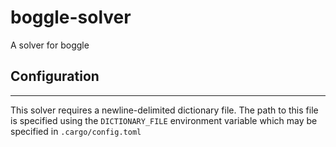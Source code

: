 # boggle-solver
A solver for boggle


## Configuration
---

This solver requires a newline-delimited dictionary file. The path to this file is specified using the `DICTIONARY_FILE` environment variable which may be specified in `.cargo/config.toml`